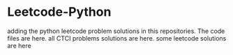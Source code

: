 # Leetcode-Python
adding the python leetcode problem solutions in this repositories. 
The code files are here.
all CTCI problems solutions are here.
some leetcode solutions are here

















































































































































































































































































































































































































































































































































































































































































































































































































































































